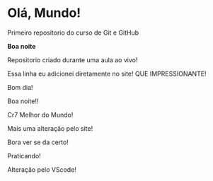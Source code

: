 # Olá, Mundo!
 Primeiro repositorio do curso de Git e GitHub

 **Boa noite**

 Repositorio criado durante uma aula ao vivo!

 Essa linha eu adicionei diretamente no site! QUE IMPRESSIONANTE!

 Bom dia!

 Boa noite!!

 Cr7 Melhor do Mundo!

 Mais uma alteração pelo site!

 Bora ver se da certo!

 Praticando!

 Alteração pelo VScode!